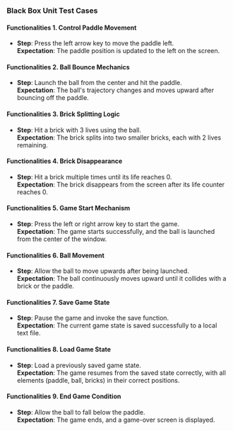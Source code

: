 ### Black Box Unit Test Cases  

#### Functionalities 1. Control Paddle Movement  
- **Step**: Press the left arrow key to move the paddle left.  
  **Expectation**: The paddle position is updated to the left on the screen.  

#### Functionalities 2. Ball Bounce Mechanics  
- **Step**: Launch the ball from the center and hit the paddle.  
  **Expectation**: The ball's trajectory changes and moves upward after bouncing off the paddle.  

#### Functionalities 3. Brick Splitting Logic  
- **Step**: Hit a brick with 3 lives using the ball.  
  **Expectation**: The brick splits into two smaller bricks, each with 2 lives remaining.  

#### Functionalities 4. Brick Disappearance  
- **Step**: Hit a brick multiple times until its life reaches 0.  
  **Expectation**: The brick disappears from the screen after its life counter reaches 0.  

#### Functionalities 5. Game Start Mechanism  
- **Step**: Press the left or right arrow key to start the game.  
  **Expectation**: The game starts successfully, and the ball is launched from the center of the window.  

#### Functionalities 6. Ball Movement  
- **Step**: Allow the ball to move upwards after being launched.  
  **Expectation**: The ball continuously moves upward until it collides with a brick or the paddle.  

#### Functionalities 7. Save Game State  
- **Step**: Pause the game and invoke the save function.  
  **Expectation**: The current game state is saved successfully to a local text file.  

#### Functionalities 8. Load Game State  
- **Step**: Load a previously saved game state.  
  **Expectation**: The game resumes from the saved state correctly, with all elements (paddle, ball, bricks) in their correct positions.  

#### Functionalities 9. End Game Condition  
- **Step**: Allow the ball to fall below the paddle.  
  **Expectation**: The game ends, and a game-over screen is displayed.  